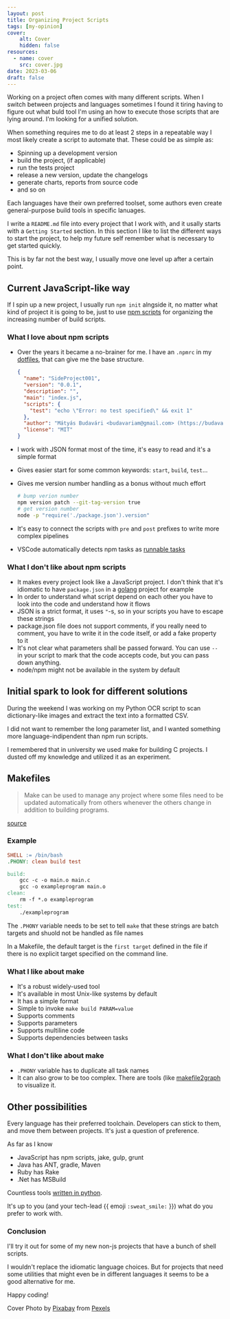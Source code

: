 ```yaml
---
layout: post
title: Organizing Project Scripts
tags: [my-opinion]
cover:
    alt: Cover
    hidden: false
resources:
  - name: cover
    src: cover.jpg
date: 2023-03-06
draft: false
---
```


Working on a project often comes with many different scripts.
When I switch between projects and languages sometimes I found it tiring having to figure out what buld tool I'm using an how to execute those scripts that are lying around. I'm looking for a unified solution.

<!--more-->

When something requires me to do at least 2 steps in a repeatable way I most likely create a script to automate that.
These could be as simple as:

- Spinning up a development version
- build the project, (if applicable)
- run the tests project
- release a new version, update the changelogs
- generate charts, reports from source code
- and so on

Each languages have their own preferred toolset, some authors even create general-purpose build tools in specific lanuages.

I write a `README.md` file into every project that I work with, and it usally starts with a `Getting Started` section. In this section I like to list the different ways to start the project, to help my future self remember what is necessary to get started quickly.

This is by far not the best way, I usually move one level up after a certain point.

## Current JavaScript-like way

If I spin up a new project, I usually run `npm init` alngside it, no matter what kind of project it is going to be, just to use [npm scripts](https://docs.npmjs.com/cli/v9/using-npm/scripts) for organizing the increasing number of build scripts.

### What I love about npm scripts

- Over the years it became a no-brainer for me. I have an `.npmrc` in my [dotfiles](https://budavariam.github.io/posts/2021/03/06/keep-your-configs-safe/), that can give me the base structure.

  ```json
  {
    "name": "SideProject001",
    "version": "0.0.1",
    "description": "",
    "main": "index.js",
    "scripts": {
      "test": "echo \"Error: no test specified\" && exit 1"
    },
    "author": "Mátyás Budavári <budavariam@gmail.com> (https://budavariam.github.io/)",
    "license": "MIT"
  }
  ```

- I work with JSON format most of the time, it's easy to read and it's a simple format
- Gives easier start for some common keywords: `start`, `build`, `test`...
- Gives me version number handling as a bonus without much effort

  ```bash
  # bump verion number
  npm version patch --git-tag-version true  
  # get version number
  node -p "require('./package.json').version"
  ```

- It's easy to connect the scripts with `pre` and `post` prefixes to write more complex pipelines
- VSCode automatically detects npm tasks as [runnable tasks](https://code.visualstudio.com/docs/editor/tasks#vscode)

### What I don't like about npm scripts

- It makes every project look like a JavaScript project. I don't think that it's idiomatic to have `package.json` in a [golang](https://go.dev/) project for example
- In order to understand what script depend on each other you have to look into the code and understand how it flows
- JSON is a strict format, it uses `"`-s, so in your scripts you have to escape these strings
- package.json file does not support comments, if you really need to comment, you have to write it in the code itself, or add a fake property to it
- It's not clear what parameters shall be passed forward. You can use `--` in your script to mark that the code accepts code, but you can pass down anything.
- node/npm might not be available in the system by default

## Initial spark to look for different solutions

During the weekend I was working on my Python OCR script to scan dictionary-like images and extract the text into a formatted CSV.

I did not want to remember the long parameter list, and I wanted something more language-indipendent than npm run scripts.

I remembered that in university we used make for building C projects. I dusted off my knowledge and utilized it as an experiment.

## Makefiles

> Make can be used to manage any project where some files need to be updated automatically from others whenever the others change in addition to building programs.

[source](https://en.wikipedia.org/wiki/Make_(software))

### Example

```makefile
SHELL := /bin/bash
.PHONY: clean build test

build:
    gcc -c -o main.o main.c
    gcc -o exampleprogram main.o
clean:
    rm -f *.o exampleprogram
test:
    ./exampleprogram
```

The `.PHONY` variable needs to be set to tell `make` that these strings are batch targets and shuold not be handled as file names

In a Makefile, the default target is the `first target` defined in the file if there is no explicit target specified on the command line.

### What I like about make

- It's a robust widely-used tool
- It's available in most Unix-like systems by default
- It has a simple format
- Simple to invoke `make build PARAM=value`
- Supports comments
- Supports parameters
- Supports multiline code
- Supports dependencies between tasks

### What I don't like about make

- `.PHONY` variable has to duplicate all task names
- It can also grow to be too complex. There are tools (like [makefile2graph](https://github.com/lindenb/makefile2graph) to visualize it.

## Other possibilities

Every language has their preferred toolchain. Developers can stick to them, and move them between projects. It's just a question of preference.

As far as I know

- JavaScript has npm scripts, jake, gulp, grunt
- Java has ANT, gradle, Maven
- Ruby has Rake
- .Net has MSBuild

Countless tools [written in python](https://wiki.python.org/moin/ConfigurationAndBuildTools).

It's up to you (and your tech-lead {{ emoji `:sweat_smile:` }}) what do you prefer to work with.

### Conclusion

I'll try it out for some of my new non-js projects that have a bunch of shell scripts.

I wouldn't replace the idiomatic language choices.
But for projects that need some utilities that might even be in different languages it seems to be a good alternative for me.

Happy coding!

Cover Photo by [Pixabay](https://www.pexels.com/@pixabay/) from [Pexels](https://www.pexels.com/photo/black-text-on-gray-background-261763/)
